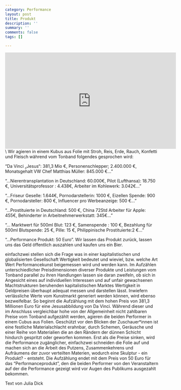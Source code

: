 ```yaml
---
category: Performance
layout: post
title: Produkt
description: ''
summary: ''
comments: false
tags: []

---
```

<iframe width="560" height="315" src="https://www.youtube.com/embed/uYnv_8cm0Es" frameborder="0" allow="accelerometer; autoplay; clipboard-write; encrypted-media; gyroscope; picture-in-picture" allowfullscreen></iframe>
\
Wir agieren in einem Kubus aus Folie mit Stroh, Reis, Erde, Rauch, Konfetti und Fleisch während vom Tonband folgendes gesprochen wird:

“Da Vinci „Jesus“: 381,3 Mio €, Personenschlepper; 2.400.000 €, Monatsgehalt VW Chef Matthias Müller: 845.000 €...”

“...Nierentransplantation in Deutschland: 60.000€, Pilot (Lufthansa): 18.750 €, Universitätsprofessor : 4.438€, Arbeiter im Kohlewerk: 3.042€...”

“...Friseur Geselle: 1.644€, Pornodarstellerin: 1000 €, Eizellen Spende: 900 €, Pornodarsteller: 800 €, Influencer pro Werbeanzeige: 500 €...”

“...Prostituierte in Deutschland: 500 €, China 72Std Arbeiter für Apple: 455€, Behinderter in Arbeitnehmerwerkstatt: 345€...”

“... Marktwert für 500ml Blut: 123 €, Samenspende : 100 €, Bezahlung für 500ml Blutspende: 25 €, Pille: 15 €, Philippinische Prostituierte:2 €...”

“...Performance Produkt: 50 Euro”. Wir lassen das Produkt zurück, lassen uns das Geld öffentlich auszahlen und kaufen uns ein Bier.

einfachzwei stellen sich die Frage was in einer kapitalistischen und globalisierten Gesellschaft Wertigkeit bedeutet und wieviel, bzw. welche Art Wert Performancekunst beigemessen wird und werden kann. Im Aufzählen unterschiedlicher Preisdimensionen diverser Produkte und Leistungen vom Tonband parallel zu ihren Handlungen lassen sie daran zweifeln, ob sich in Angesicht eines auf individuellen Interessen und auf unfair gewachsenen Machtstrukturen beruhenden kapitalistischen Marktes Wertigkeit in Geldpreisen überhaupt adequat messen und darstellen lässt. Inwiefern verlässliche Werte vom Kunstmarkt generiert werden können, wird ebenso bezweifelbar. So beginnt die Aufzählung mit dem hohen Preis von 381,3 Millionen Euro für eine Jesusabbildung von Da Vinci. Während dieser und im Anschluss vergleichbar hohe von der Allgemeinheit nicht zahlbaren Preise vom Tonband aufgezählt werden, agieren die beiden Performer in einem Cubus aus Folien. Geschützt vor den Blicken der Zuschauer*innen ist eine festliche Materialschlacht erahnbar, durch Schemen, Geräusche und einer Reihe von Materialien die an den Rändern der dünnen Schicht hindurch gespritzt oder geworfen kommen. Erst als die Preise sinken, wird die Performance zugänglicher, einfachzwei schneiden die Folie auf und machen sich an die Arbeit des Putzens, Zusammenkehrens und Aufräumens der zuvor verteilten Materien, wodurch eine Skulptur - ein Produkt? - entsteht. Die Aufzählung endet mit dem Preis von 50 Euro für das “Performanceprodukt”, den die beiden Performer von den Veranstaltern auf der die Performance gezeigt wird vor Augen des Publikums ausgezahlt bekommen.

Text von Julia Dick